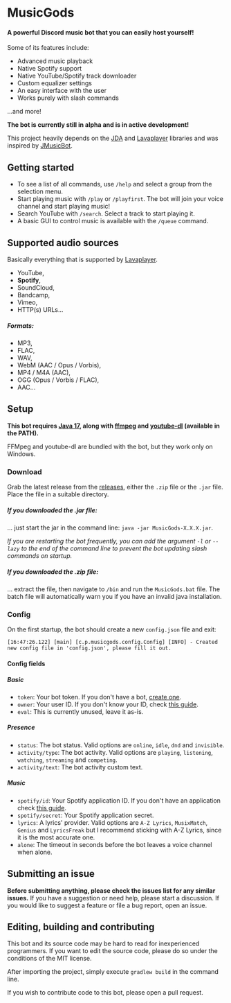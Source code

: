 # MusicGods

#### A powerful Discord music bot that you can easily host yourself!

Some of its features include:
- Advanced music playback
- Native Spotify support
- Native YouTube/Spotify track downloader
- Custom equalizer settings 
- An easy interface with the user
- Works purely with slash commands

...and more!

**The bot is currently still in alpha and is in active development!**
 
This project heavily depends on the [JDA](https://github.com/DV8FromTheWorld/JDA) and [Lavaplayer](https://github.com/Walkyst/lavaplayer-fork) libraries and was inspired by [JMusicBot](https://github.com/jagrosh/MusicBot).

## Getting started

- To see a list of all commands, use `/help` and select a group from the selection menu.
- Start playing music with `/play` or `/playfirst`. The bot will join your voice channel and start playing music!
- Search YouTube with `/search`. Select a track to start playing it.
- A basic GUI to control music is available with the `/queue` command.

## Supported audio sources

Basically everything that is supported by [Lavaplayer](https://github.com/sedmelluq/lavaplayer).

- YouTube,
- **Spotify**,
- SoundCloud,
- Bandcamp,
- Vimeo,
- HTTP(s) URLs...

##### Formats:

- MP3,
- FLAC,
- WAV,
- WebM (AAC / Opus / Vorbis),
- MP4 / M4A (AAC),
- OGG (Opus / Vorbis / FLAC),
- AAC...

## Setup

**This bot requires [Java 17](https://adoptium.net/temurin/releases/), along with [ffmpeg](https://ffmpeg.org) and [youtube-dl](https://github.com/ytdl-org/youtube-dl) (available in the PATH).**

FFMpeg and youtube-dl are bundled with the bot, but they work only on Windows.

### Download

Grab the latest release from the [releases](https://github.com/PattexPattex/MusicGods/releases), either the `.zip` file or the `.jar` file.
Place the file in a suitable directory.

##### If you downloaded the .jar file:

... just start the jar in the command line: `java -jar MusicGods-X.X.X.jar`.

_If you are restarting the bot frequently, you can add the argument `-l` or `--lazy` to the end of the command line to 
prevent the bot updating slash commands on startup._

##### If you downloaded the .zip file:

... extract the file, then navigate to `/bin` and run the `MusicGods.bat` file. 
The batch file will automatically warn you if you have an invalid java installation.

### Config

On the first startup, the bot should create a new `config.json` file and exit:

``
[16:47:26.122] [main] [c.p.musicgods.config.Config] [INFO] - Created new config file in 'config.json', please fill it out.
``

#### Config fields

##### Basic
- `token`: Your bot token. If you don't have a bot, [create one](https://github.com/DV8FromTheWorld/JDA/wiki/3%29-Getting-Started#creating-a-discord-bot).
- `owner`: Your user ID. If you don't know your ID, check [this guide](https://jmusicbot.com/finding-your-user-id/).
- `eval`: This is currently unused, leave it as-is.

##### Presence
- `status`: The bot status. Valid options are `online`, `idle`, `dnd` and `invisible`.
- `activity/type`: The bot activity. Valid options are `playing`, `listening`, `watching`, `streaming` and `competing`.
- `activity/text`: The bot activity custom text.

##### Music
- `spotify/id`: Your Spotify application ID. If you don't have an application check [this guide](https://developer.spotify.com/documentation/general/guides/authorization/app-settings/).
- `spotify/secret`: Your Spotify application secret.
- `lyrics`: A lyrics' provider. Valid options are `A-Z Lyrics`, `MusixMatch`, `Genius` and `LyricsFreak` 
but I recommend sticking with A-Z Lyrics, since it is the most accurate one.
- `alone`: The timeout in seconds before the bot leaves a voice channel when alone.

## Submitting an issue

**Before submitting anything, please check the issues list for any similar issues.** 
If you have a suggestion or need help, please start a discussion. 
If you would like to suggest a feature or file a bug report, open an issue.

## Editing, building and contributing

This bot and its source code may be hard to read for inexperienced programmers. 
If you want to edit the source code, please do so under the conditions of the MIT license.

After importing the project, simply execute `gradlew build` in the command line.

If you wish to contribute code to this bot, please open a pull request.
